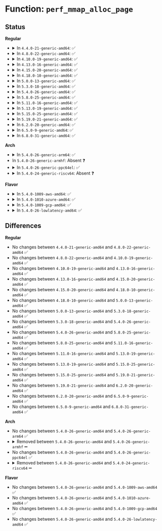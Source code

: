 # Function: <code>perf_mmap_alloc_page</code>

## Status
<b>Regular</b>
<ul>
<li>
<details>
<summary>In <code>4.4.0-21-generic-amd64</code>: ✅</summary>

```c
void * perf_mmap_alloc_page(int cpu)
```

```json
{
  "name": "perf_mmap_alloc_page",
  "collision_type": "Unique Static",
  "inline_type": "No",
  "funcs": [
    {
      "addr": 18446744071580438880,
      "name": "perf_mmap_alloc_page",
      "external": false,
      "loc": "kernel/events/ring_buffer.c:609",
      "file": "kernel/events/ring_buffer.c",
      "inline": "seen, unknown",
      "caller_inline": [],
      "caller_func": [
        "kernel/events/ring_buffer.c:rb_alloc",
        "kernel/events/ring_buffer.c:rb_alloc"
      ]
    }
  ],
  "symbols": [
    {
      "addr": 18446744071580438880,
      "name": "perf_mmap_alloc_page",
      "section": ".text",
      "bind": "STB_LOCAL",
      "size": 124
    }
  ]
}
```
</details>
</li>
<li>
<details>
<summary>In <code>4.8.0-22-generic-amd64</code>: ✅</summary>

```c
void * perf_mmap_alloc_page(int cpu)
```

```json
{
  "name": "perf_mmap_alloc_page",
  "collision_type": "Unique Static",
  "inline_type": "No",
  "funcs": [
    {
      "addr": 18446744071580512192,
      "name": "perf_mmap_alloc_page",
      "external": false,
      "loc": "kernel/events/ring_buffer.c:680",
      "file": "kernel/events/ring_buffer.c",
      "inline": "seen, unknown",
      "caller_inline": [],
      "caller_func": [
        "kernel/events/ring_buffer.c:rb_alloc",
        "kernel/events/ring_buffer.c:rb_alloc"
      ]
    }
  ],
  "symbols": [
    {
      "addr": 18446744071580512192,
      "name": "perf_mmap_alloc_page",
      "section": ".text",
      "bind": "STB_LOCAL",
      "size": 119
    }
  ]
}
```
</details>
</li>
<li>
<details>
<summary>In <code>4.10.0-19-generic-amd64</code>: ✅</summary>

```c
void * perf_mmap_alloc_page(int cpu)
```

```json
{
  "name": "perf_mmap_alloc_page",
  "collision_type": "Unique Static",
  "inline_type": "No",
  "funcs": [
    {
      "addr": 18446744071580576208,
      "name": "perf_mmap_alloc_page",
      "external": false,
      "loc": "kernel/events/ring_buffer.c:680",
      "file": "kernel/events/ring_buffer.c",
      "inline": "seen, unknown",
      "caller_inline": [],
      "caller_func": [
        "kernel/events/ring_buffer.c:rb_alloc",
        "kernel/events/ring_buffer.c:rb_alloc"
      ]
    }
  ],
  "symbols": [
    {
      "addr": 18446744071580576208,
      "name": "perf_mmap_alloc_page",
      "section": ".text",
      "bind": "STB_LOCAL",
      "size": 113
    }
  ]
}
```
</details>
</li>
<li>
<details>
<summary>In <code>4.13.0-16-generic-amd64</code>: ✅</summary>

```c
void * perf_mmap_alloc_page(int cpu)
```

```json
{
  "name": "perf_mmap_alloc_page",
  "collision_type": "Unique Static",
  "inline_type": "No",
  "funcs": [
    {
      "addr": 18446744071580606912,
      "name": "perf_mmap_alloc_page",
      "external": false,
      "loc": "kernel/events/ring_buffer.c:692",
      "file": "kernel/events/ring_buffer.c",
      "inline": "seen, unknown",
      "caller_inline": [],
      "caller_func": [
        "kernel/events/ring_buffer.c:rb_alloc",
        "kernel/events/ring_buffer.c:rb_alloc"
      ]
    }
  ],
  "symbols": [
    {
      "addr": 18446744071580606912,
      "name": "perf_mmap_alloc_page",
      "section": ".text",
      "bind": "STB_LOCAL",
      "size": 96
    }
  ]
}
```
</details>
</li>
<li>
<details>
<summary>In <code>4.15.0-20-generic-amd64</code>: ✅</summary>

```c
void * perf_mmap_alloc_page(int cpu)
```

```json
{
  "name": "perf_mmap_alloc_page",
  "collision_type": "Unique Static",
  "inline_type": "No",
  "funcs": [
    {
      "addr": 18446744071580687920,
      "name": "perf_mmap_alloc_page",
      "external": false,
      "loc": "kernel/events/ring_buffer.c:703",
      "file": "kernel/events/ring_buffer.c",
      "inline": "seen, unknown",
      "caller_inline": [],
      "caller_func": [
        "kernel/events/ring_buffer.c:rb_alloc",
        "kernel/events/ring_buffer.c:rb_alloc"
      ]
    }
  ],
  "symbols": [
    {
      "addr": 18446744071580687920,
      "name": "perf_mmap_alloc_page",
      "section": ".text",
      "bind": "STB_LOCAL",
      "size": 96
    }
  ]
}
```
</details>
</li>
<li>
<details>
<summary>In <code>4.18.0-10-generic-amd64</code>: ✅</summary>

```c
void * perf_mmap_alloc_page(int cpu)
```

```json
{
  "name": "perf_mmap_alloc_page",
  "collision_type": "Unique Static",
  "inline_type": "No",
  "funcs": [
    {
      "addr": 18446744071580819952,
      "name": "perf_mmap_alloc_page",
      "external": false,
      "loc": "kernel/events/ring_buffer.c:705",
      "file": "kernel/events/ring_buffer.c",
      "inline": "seen, unknown",
      "caller_inline": [],
      "caller_func": [
        "kernel/events/ring_buffer.c:rb_alloc",
        "kernel/events/ring_buffer.c:rb_alloc"
      ]
    }
  ],
  "symbols": [
    {
      "addr": 18446744071580819952,
      "name": "perf_mmap_alloc_page",
      "section": ".text",
      "bind": "STB_LOCAL",
      "size": 96
    }
  ]
}
```
</details>
</li>
<li>
<details>
<summary>In <code>5.0.0-13-generic-amd64</code>: ✅</summary>

```c
void * perf_mmap_alloc_page(int cpu)
```

```json
{
  "name": "perf_mmap_alloc_page",
  "collision_type": "Unique Static",
  "inline_type": "No",
  "funcs": [
    {
      "addr": 18446744071580886624,
      "name": "perf_mmap_alloc_page",
      "external": false,
      "loc": "kernel/events/ring_buffer.c:715",
      "file": "kernel/events/ring_buffer.c",
      "inline": "seen, unknown",
      "caller_inline": [],
      "caller_func": [
        "kernel/events/ring_buffer.c:rb_alloc",
        "kernel/events/ring_buffer.c:rb_alloc"
      ]
    }
  ],
  "symbols": [
    {
      "addr": 18446744071580886624,
      "name": "perf_mmap_alloc_page",
      "section": ".text",
      "bind": "STB_LOCAL",
      "size": 92
    }
  ]
}
```
</details>
</li>
<li>
<details>
<summary>In <code>5.3.0-18-generic-amd64</code>: ✅</summary>

```c
void * perf_mmap_alloc_page(int cpu)
```

```json
{
  "name": "perf_mmap_alloc_page",
  "collision_type": "Unique Static",
  "inline_type": "No",
  "funcs": [
    {
      "addr": 18446744071580984112,
      "name": "perf_mmap_alloc_page",
      "external": false,
      "loc": "kernel/events/ring_buffer.c:744",
      "file": "kernel/events/ring_buffer.c",
      "inline": "seen, unknown",
      "caller_inline": [],
      "caller_func": [
        "kernel/events/ring_buffer.c:rb_alloc",
        "kernel/events/ring_buffer.c:rb_alloc"
      ]
    }
  ],
  "symbols": [
    {
      "addr": 18446744071580984112,
      "name": "perf_mmap_alloc_page",
      "section": ".text",
      "bind": "STB_LOCAL",
      "size": 92
    }
  ]
}
```
</details>
</li>
<li>
<details>
<summary>In <code>5.4.0-26-generic-amd64</code>: ✅</summary>

```c
void * perf_mmap_alloc_page(int cpu)
```

```json
{
  "name": "perf_mmap_alloc_page",
  "collision_type": "Unique Static",
  "inline_type": "No",
  "funcs": [
    {
      "addr": 18446744071581038096,
      "name": "perf_mmap_alloc_page",
      "external": false,
      "loc": "kernel/events/ring_buffer.c:744",
      "file": "kernel/events/ring_buffer.c",
      "inline": "seen, unknown",
      "caller_inline": [],
      "caller_func": [
        "kernel/events/ring_buffer.c:rb_alloc",
        "kernel/events/ring_buffer.c:rb_alloc"
      ]
    }
  ],
  "symbols": [
    {
      "addr": 18446744071581038096,
      "name": "perf_mmap_alloc_page",
      "section": ".text",
      "bind": "STB_LOCAL",
      "size": 92
    }
  ]
}
```
</details>
</li>
<li>
<details>
<summary>In <code>5.8.0-25-generic-amd64</code>: ✅</summary>

```c
void * perf_mmap_alloc_page(int cpu)
```

```json
{
  "name": "perf_mmap_alloc_page",
  "collision_type": "Unique Static",
  "inline_type": "No",
  "funcs": [
    {
      "addr": 18446744071581216448,
      "name": "perf_mmap_alloc_page",
      "external": false,
      "loc": "kernel/events/ring_buffer.c:780",
      "file": "kernel/events/ring_buffer.c",
      "inline": "seen, unknown",
      "caller_inline": [],
      "caller_func": [
        "kernel/events/ring_buffer.c:rb_alloc",
        "kernel/events/ring_buffer.c:rb_alloc"
      ]
    }
  ],
  "symbols": [
    {
      "addr": 18446744071581216448,
      "name": "perf_mmap_alloc_page",
      "section": ".text",
      "bind": "STB_LOCAL",
      "size": 92
    }
  ]
}
```
</details>
</li>
<li>
<details>
<summary>In <code>5.11.0-16-generic-amd64</code>: ✅</summary>

```c
void * perf_mmap_alloc_page(int cpu)
```

```json
{
  "name": "perf_mmap_alloc_page",
  "collision_type": "Unique Static",
  "inline_type": "No",
  "funcs": [
    {
      "addr": 18446744071581259104,
      "name": "perf_mmap_alloc_page",
      "external": false,
      "loc": "kernel/events/ring_buffer.c:782",
      "file": "kernel/events/ring_buffer.c",
      "inline": "seen, unknown",
      "caller_inline": [],
      "caller_func": [
        "kernel/events/ring_buffer.c:rb_alloc",
        "kernel/events/ring_buffer.c:rb_alloc"
      ]
    }
  ],
  "symbols": [
    {
      "addr": 18446744071581259104,
      "name": "perf_mmap_alloc_page",
      "section": ".text",
      "bind": "STB_LOCAL",
      "size": 92
    }
  ]
}
```
</details>
</li>
<li>
<details>
<summary>In <code>5.13.0-19-generic-amd64</code>: ✅</summary>

```c
void * perf_mmap_alloc_page(int cpu)
```

```json
{
  "name": "perf_mmap_alloc_page",
  "collision_type": "Unique Static",
  "inline_type": "No",
  "funcs": [
    {
      "addr": 18446744071581277856,
      "name": "perf_mmap_alloc_page",
      "external": false,
      "loc": "kernel/events/ring_buffer.c:784",
      "file": "kernel/events/ring_buffer.c",
      "inline": "seen, unknown",
      "caller_inline": [],
      "caller_func": [
        "kernel/events/ring_buffer.c:rb_alloc",
        "kernel/events/ring_buffer.c:rb_alloc"
      ]
    }
  ],
  "symbols": [
    {
      "addr": 18446744071581277856,
      "name": "perf_mmap_alloc_page",
      "section": ".text",
      "bind": "STB_LOCAL",
      "size": 92
    }
  ]
}
```
</details>
</li>
<li>
<details>
<summary>In <code>5.15.0-25-generic-amd64</code>: ✅</summary>

```c
void * perf_mmap_alloc_page(int cpu)
```

```json
{
  "name": "perf_mmap_alloc_page",
  "collision_type": "Unique Static",
  "inline_type": "No",
  "funcs": [
    {
      "addr": 18446744071581521696,
      "name": "perf_mmap_alloc_page",
      "external": false,
      "loc": "kernel/events/ring_buffer.c:784",
      "file": "kernel/events/ring_buffer.c",
      "inline": "seen, unknown",
      "caller_inline": [],
      "caller_func": [
        "kernel/events/ring_buffer.c:rb_alloc",
        "kernel/events/ring_buffer.c:rb_alloc"
      ]
    }
  ],
  "symbols": [
    {
      "addr": 18446744071581521696,
      "name": "perf_mmap_alloc_page",
      "section": ".text",
      "bind": "STB_LOCAL",
      "size": 125
    }
  ]
}
```
</details>
</li>
<li>
<details>
<summary>In <code>5.19.0-21-generic-amd64</code>: ✅</summary>

```c
void * perf_mmap_alloc_page(int cpu)
```

```json
{
  "name": "perf_mmap_alloc_page",
  "collision_type": "Unique Static",
  "inline_type": "No",
  "funcs": [
    {
      "addr": 18446744071581869248,
      "name": "perf_mmap_alloc_page",
      "external": false,
      "loc": "kernel/events/ring_buffer.c:784",
      "file": "kernel/events/ring_buffer.c",
      "inline": "seen, unknown",
      "caller_inline": [],
      "caller_func": [
        "kernel/events/ring_buffer.c:rb_alloc",
        "kernel/events/ring_buffer.c:rb_alloc"
      ]
    }
  ],
  "symbols": [
    {
      "addr": 18446744071581869248,
      "name": "perf_mmap_alloc_page",
      "section": ".text",
      "bind": "STB_LOCAL",
      "size": 137
    }
  ]
}
```
</details>
</li>
<li>
<details>
<summary>In <code>6.2.0-20-generic-amd64</code>: ✅</summary>

```c
void * perf_mmap_alloc_page(int cpu)
```

```json
{
  "name": "perf_mmap_alloc_page",
  "collision_type": "Unique Static",
  "inline_type": "No",
  "funcs": [
    {
      "addr": 18446744071582297136,
      "name": "perf_mmap_alloc_page",
      "external": false,
      "loc": "kernel/events/ring_buffer.c:787",
      "file": "kernel/events/ring_buffer.c",
      "inline": "seen, unknown",
      "caller_inline": [],
      "caller_func": [
        "kernel/events/ring_buffer.c:rb_alloc",
        "kernel/events/ring_buffer.c:rb_alloc"
      ]
    }
  ],
  "symbols": [
    {
      "addr": 18446744071582297136,
      "name": "perf_mmap_alloc_page",
      "section": ".text",
      "bind": "STB_LOCAL",
      "size": 137
    }
  ]
}
```
</details>
</li>
<li>
<details>
<summary>In <code>6.5.0-9-generic-amd64</code>: ✅</summary>

```c
void * perf_mmap_alloc_page(int cpu)
```

```json
{
  "name": "perf_mmap_alloc_page",
  "collision_type": "Unique Static",
  "inline_type": "No",
  "funcs": [
    {
      "addr": 18446744071582497888,
      "name": "perf_mmap_alloc_page",
      "external": false,
      "loc": "kernel/events/ring_buffer.c:787",
      "file": "kernel/events/ring_buffer.c",
      "inline": "seen, unknown",
      "caller_inline": [],
      "caller_func": [
        "kernel/events/ring_buffer.c:rb_alloc",
        "kernel/events/ring_buffer.c:rb_alloc"
      ]
    }
  ],
  "symbols": [
    {
      "addr": 18446744071582497888,
      "name": "perf_mmap_alloc_page",
      "section": ".text",
      "bind": "STB_LOCAL",
      "size": 137
    }
  ]
}
```
</details>
</li>
<li>
<details>
<summary>In <code>6.8.0-31-generic-amd64</code>: ✅</summary>

```c
void * perf_mmap_alloc_page(int cpu)
```

```json
{
  "name": "perf_mmap_alloc_page",
  "collision_type": "Unique Static",
  "inline_type": "No",
  "funcs": [
    {
      "addr": 18446744071582666400,
      "name": "perf_mmap_alloc_page",
      "external": false,
      "loc": "kernel/events/ring_buffer.c:794",
      "file": "kernel/events/ring_buffer.c",
      "inline": "seen, unknown",
      "caller_inline": [],
      "caller_func": [
        "kernel/events/ring_buffer.c:rb_alloc",
        "kernel/events/ring_buffer.c:rb_alloc"
      ]
    }
  ],
  "symbols": [
    {
      "addr": 18446744071582666400,
      "name": "perf_mmap_alloc_page",
      "section": ".text",
      "bind": "STB_LOCAL",
      "size": 137
    }
  ]
}
```
</details>
</li>
</ul>
<b>Arch</b>
<ul>
<li>
<details>
<summary>In <code>5.4.0-26-generic-arm64</code>: ✅</summary>

```c
void * perf_mmap_alloc_page(int cpu)
```

```json
{
  "name": "perf_mmap_alloc_page",
  "collision_type": "Unique Static",
  "inline_type": "No",
  "funcs": [
    {
      "addr": 18446603336492392480,
      "name": "perf_mmap_alloc_page",
      "external": false,
      "loc": "kernel/events/ring_buffer.c:744",
      "file": "kernel/events/ring_buffer.c",
      "inline": "seen, unknown",
      "caller_inline": [],
      "caller_func": [
        "kernel/events/ring_buffer.c:rb_alloc",
        "kernel/events/ring_buffer.c:rb_alloc"
      ]
    }
  ],
  "symbols": [
    {
      "addr": 18446603336492392480,
      "name": "perf_mmap_alloc_page",
      "section": ".text",
      "bind": "STB_LOCAL",
      "size": 144
    }
  ]
}
```
</details>
</li>
<li>
In <code>5.4.0-26-generic-armhf</code>: Absent ❓
</li>
<li>
<details>
<summary>In <code>5.4.0-26-generic-ppc64el</code>: ✅</summary>

```c
void * perf_mmap_alloc_page(int cpu)
```

```json
{
  "name": "perf_mmap_alloc_page",
  "collision_type": "Unique Static",
  "inline_type": "No",
  "funcs": [
    {
      "addr": 13835058055285652880,
      "name": "perf_mmap_alloc_page",
      "external": false,
      "loc": "kernel/events/ring_buffer.c:744",
      "file": "kernel/events/ring_buffer.c",
      "inline": "seen, unknown",
      "caller_inline": [],
      "caller_func": [
        "kernel/events/ring_buffer.c:rb_alloc",
        "kernel/events/ring_buffer.c:rb_alloc"
      ]
    }
  ],
  "symbols": [
    {
      "addr": 13835058055285652880,
      "name": "perf_mmap_alloc_page",
      "section": ".text",
      "bind": "STB_LOCAL",
      "size": 164
    }
  ]
}
```
</details>
</li>
<li>
<details>
<summary>In <code>5.4.0-24-generic-riscv64</code>: Absent ❓</summary>

```json
{
  "name": "perf_mmap_alloc_page",
  "collision_type": "Unique Static",
  "inline_type": "Selective",
  "funcs": [
    {
      "addr": 18446743936272501686,
      "name": "perf_mmap_alloc_page",
      "external": false,
      "loc": "kernel/events/ring_buffer.c:744",
      "file": "kernel/events/ring_buffer.c",
      "inline": "not declared, inlined",
      "caller_inline": [],
      "caller_func": [
        "kernel/events/ring_buffer.c:rb_alloc",
        "kernel/events/ring_buffer.c:rb_alloc"
      ]
    }
  ],
  "symbols": [
    {
      "addr": 18446743936272501686,
      "name": "perf_mmap_alloc_page.isra.0",
      "section": ".text",
      "bind": "STB_LOCAL",
      "size": 70
    }
  ]
}
```
</details>
</li>
</ul>
<b>Flavor</b>
<ul>
<li>
<details>
<summary>In <code>5.4.0-1009-aws-amd64</code>: ✅</summary>

```c
void * perf_mmap_alloc_page(int cpu)
```

```json
{
  "name": "perf_mmap_alloc_page",
  "collision_type": "Unique Static",
  "inline_type": "No",
  "funcs": [
    {
      "addr": 18446744071581006944,
      "name": "perf_mmap_alloc_page",
      "external": false,
      "loc": "kernel/events/ring_buffer.c:744",
      "file": "kernel/events/ring_buffer.c",
      "inline": "seen, unknown",
      "caller_inline": [],
      "caller_func": [
        "kernel/events/ring_buffer.c:rb_alloc",
        "kernel/events/ring_buffer.c:rb_alloc"
      ]
    }
  ],
  "symbols": [
    {
      "addr": 18446744071581006944,
      "name": "perf_mmap_alloc_page",
      "section": ".text",
      "bind": "STB_LOCAL",
      "size": 92
    }
  ]
}
```
</details>
</li>
<li>
<details>
<summary>In <code>5.4.0-1010-azure-amd64</code>: ✅</summary>

```c
void * perf_mmap_alloc_page(int cpu)
```

```json
{
  "name": "perf_mmap_alloc_page",
  "collision_type": "Unique Static",
  "inline_type": "No",
  "funcs": [
    {
      "addr": 18446744071580953072,
      "name": "perf_mmap_alloc_page",
      "external": false,
      "loc": "kernel/events/ring_buffer.c:744",
      "file": "kernel/events/ring_buffer.c",
      "inline": "seen, unknown",
      "caller_inline": [],
      "caller_func": [
        "kernel/events/ring_buffer.c:rb_alloc",
        "kernel/events/ring_buffer.c:rb_alloc"
      ]
    }
  ],
  "symbols": [
    {
      "addr": 18446744071580953072,
      "name": "perf_mmap_alloc_page",
      "section": ".text",
      "bind": "STB_LOCAL",
      "size": 92
    }
  ]
}
```
</details>
</li>
<li>
<details>
<summary>In <code>5.4.0-1009-gcp-amd64</code>: ✅</summary>

```c
void * perf_mmap_alloc_page(int cpu)
```

```json
{
  "name": "perf_mmap_alloc_page",
  "collision_type": "Unique Static",
  "inline_type": "No",
  "funcs": [
    {
      "addr": 18446744071580998144,
      "name": "perf_mmap_alloc_page",
      "external": false,
      "loc": "kernel/events/ring_buffer.c:744",
      "file": "kernel/events/ring_buffer.c",
      "inline": "seen, unknown",
      "caller_inline": [],
      "caller_func": [
        "kernel/events/ring_buffer.c:rb_alloc",
        "kernel/events/ring_buffer.c:rb_alloc"
      ]
    }
  ],
  "symbols": [
    {
      "addr": 18446744071580998144,
      "name": "perf_mmap_alloc_page",
      "section": ".text",
      "bind": "STB_LOCAL",
      "size": 92
    }
  ]
}
```
</details>
</li>
<li>
<details>
<summary>In <code>5.4.0-26-lowlatency-amd64</code>: ✅</summary>

```c
void * perf_mmap_alloc_page(int cpu)
```

```json
{
  "name": "perf_mmap_alloc_page",
  "collision_type": "Unique Static",
  "inline_type": "No",
  "funcs": [
    {
      "addr": 18446744071581059248,
      "name": "perf_mmap_alloc_page",
      "external": false,
      "loc": "kernel/events/ring_buffer.c:744",
      "file": "kernel/events/ring_buffer.c",
      "inline": "seen, unknown",
      "caller_inline": [],
      "caller_func": [
        "kernel/events/ring_buffer.c:rb_alloc",
        "kernel/events/ring_buffer.c:rb_alloc"
      ]
    }
  ],
  "symbols": [
    {
      "addr": 18446744071581059248,
      "name": "perf_mmap_alloc_page",
      "section": ".text",
      "bind": "STB_LOCAL",
      "size": 92
    }
  ]
}
```
</details>
</li>
</ul>

## Differences
<b>Regular</b>
<ul>
<li>
No changes between <code>4.4.0-21-generic-amd64</code> and <code>4.8.0-22-generic-amd64</code> ✅
</li>
<li>
No changes between <code>4.8.0-22-generic-amd64</code> and <code>4.10.0-19-generic-amd64</code> ✅
</li>
<li>
No changes between <code>4.10.0-19-generic-amd64</code> and <code>4.13.0-16-generic-amd64</code> ✅
</li>
<li>
No changes between <code>4.13.0-16-generic-amd64</code> and <code>4.15.0-20-generic-amd64</code> ✅
</li>
<li>
No changes between <code>4.15.0-20-generic-amd64</code> and <code>4.18.0-10-generic-amd64</code> ✅
</li>
<li>
No changes between <code>4.18.0-10-generic-amd64</code> and <code>5.0.0-13-generic-amd64</code> ✅
</li>
<li>
No changes between <code>5.0.0-13-generic-amd64</code> and <code>5.3.0-18-generic-amd64</code> ✅
</li>
<li>
No changes between <code>5.3.0-18-generic-amd64</code> and <code>5.4.0-26-generic-amd64</code> ✅
</li>
<li>
No changes between <code>5.4.0-26-generic-amd64</code> and <code>5.8.0-25-generic-amd64</code> ✅
</li>
<li>
No changes between <code>5.8.0-25-generic-amd64</code> and <code>5.11.0-16-generic-amd64</code> ✅
</li>
<li>
No changes between <code>5.11.0-16-generic-amd64</code> and <code>5.13.0-19-generic-amd64</code> ✅
</li>
<li>
No changes between <code>5.13.0-19-generic-amd64</code> and <code>5.15.0-25-generic-amd64</code> ✅
</li>
<li>
No changes between <code>5.15.0-25-generic-amd64</code> and <code>5.19.0-21-generic-amd64</code> ✅
</li>
<li>
No changes between <code>5.19.0-21-generic-amd64</code> and <code>6.2.0-20-generic-amd64</code> ✅
</li>
<li>
No changes between <code>6.2.0-20-generic-amd64</code> and <code>6.5.0-9-generic-amd64</code> ✅
</li>
<li>
No changes between <code>6.5.0-9-generic-amd64</code> and <code>6.8.0-31-generic-amd64</code> ✅
</li>
</ul>
<b>Arch</b>
<ul>
<li>
No changes between <code>5.4.0-26-generic-amd64</code> and <code>5.4.0-26-generic-arm64</code> ✅
</li>
<li>
<details>
<summary>Removed between <code>5.4.0-26-generic-amd64</code> and <code>5.4.0-26-generic-armhf</code> ➖</summary>

```c
void * perf_mmap_alloc_page(int cpu)
```
</details>
</li>
<li>
No changes between <code>5.4.0-26-generic-amd64</code> and <code>5.4.0-26-generic-ppc64el</code> ✅
</li>
<li>
<details>
<summary>Removed between <code>5.4.0-26-generic-amd64</code> and <code>5.4.0-24-generic-riscv64</code> ➖</summary>

```c
void * perf_mmap_alloc_page(int cpu)
```
</details>
</li>
</ul>
<b>Flavor</b>
<ul>
<li>
No changes between <code>5.4.0-26-generic-amd64</code> and <code>5.4.0-1009-aws-amd64</code> ✅
</li>
<li>
No changes between <code>5.4.0-26-generic-amd64</code> and <code>5.4.0-1010-azure-amd64</code> ✅
</li>
<li>
No changes between <code>5.4.0-26-generic-amd64</code> and <code>5.4.0-1009-gcp-amd64</code> ✅
</li>
<li>
No changes between <code>5.4.0-26-generic-amd64</code> and <code>5.4.0-26-lowlatency-amd64</code> ✅
</li>
</ul>
